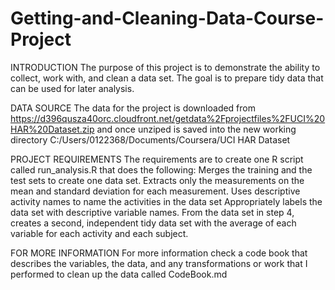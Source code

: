 # Getting-and-Cleaning-Data-Course-Project

INTRODUCTION
The purpose of this project is to demonstrate the ability to collect, work with, and clean a data set. The goal is to prepare 
tidy data that can be used for later analysis. 

DATA SOURCE
The data for the project is downloaded from https://d396qusza40orc.cloudfront.net/getdata%2Fprojectfiles%2FUCI%20HAR%20Dataset.zip 
and once unziped is saved into the new working directory C:/Users/0122368/Documents/Coursera/UCI HAR Dataset

PROJECT REQUIREMENTS
The requirements are to create one R script called run_analysis.R that does the following:
Merges the training and the test sets to create one data set.
Extracts only the measurements on the mean and standard deviation for each measurement.
Uses descriptive activity names to name the activities in the data set
Appropriately labels the data set with descriptive variable names.
From the data set in step 4, creates a second, independent tidy data set with the average of 
each variable for each activity and each subject.

FOR MORE INFORMATION
For more information check a code book that describes the variables, the data, and any transformations or work that I performed to 
clean up the data called CodeBook.md
